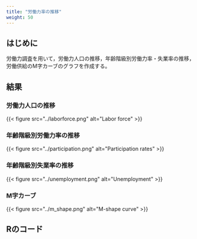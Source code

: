 ```yaml
---
title: "労働力率の推移"
weight: 50
---
```


## はじめに

労働力調査を用いて，労働力人口の推移，年齢階級別労働力率・失業率の推移，労働供給のM字カーブのグラフを作成する。

## 結果

### 労働力人口の推移

{{< figure src="../laborforce.png" alt="Labor force" >}}

### 年齢階級別労働力率の推移

{{< figure src="../participation.png" alt="Participation rates" >}}

### 年齢階級別失業率の推移

{{< figure src="../unemployment.png" alt="Unemployment" >}}

### M字カーブ

{{< figure src="../m_shape.png" alt="M-shape curve" >}}

## Rのコード

<script src="https://gist.github.com/tomokazu518/7d94dc7ab21ef7998a45b425f1651035.js?file=labor_force.R"></script>